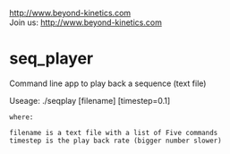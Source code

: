 http://www.beyond-kinetics.com
	<br>Join us:
http://www.beyond-kinetics.com

# seq_player
Command line app to play back a sequence (text file)


Useage:
	./seqplay [filename] [timestep=0.1]
	
	where:
	
	filename is a text file with a list of Five commands
	timestep is the play back rate (bigger number slower)
	
	
